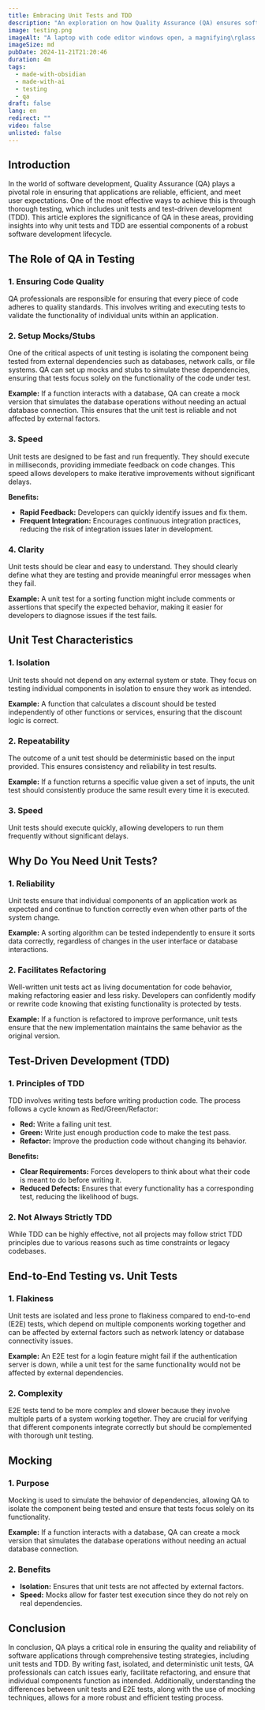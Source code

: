 ```yaml
---
title: Embracing Unit Tests and TDD
description: "An exploration on how Quality Assurance (QA) ensures software quality through unit tests and Test-Driven Development (TDD). It highlights \rkey characteristics of unit tests —such as isolation, repeatability, and speed— and their benefits in reliability and refactoring. I'll also delve into the principles of TDD and compare unit tests with end-to-end testing, emphasizing the use of mocking to isolate components and\r improve test efficiency."
image: testing.png
imageAlt: "A laptop with code editor windows open, a magnifying\rglass symbolizing scrutiny, and icons representing unit tests and TDD cycles (e.g., green checkmarks and red Xs)"
imageSize: md
pubDate: 2024-11-21T21:20:46
duration: 4m
tags:
  - made-with-obsidian
  - made-with-ai
  - testing
  - qa
draft: false
lang: en
redirect: ""
video: false
unlisted: false
---
```

## Introduction

In the world of software development, Quality Assurance (QA) plays a pivotal role in ensuring that applications are reliable, efficient, and
meet user expectations. One of the most effective ways to achieve this is through thorough testing, which includes unit tests and test-driven
development (TDD). This article explores the significance of QA in these areas, providing insights into why unit tests and TDD are essential
components of a robust software development lifecycle.

## The Role of QA in Testing

### 1. Ensuring Code Quality
QA professionals are responsible for ensuring that every piece of code adheres to quality standards. This involves writing and executing tests
to validate the functionality of individual units within an application.

### 2. Setup Mocks/Stubs
One of the critical aspects of unit testing is isolating the component being tested from external dependencies such as databases, network calls,
or file systems. QA can set up mocks and stubs to simulate these dependencies, ensuring that tests focus solely on the functionality of the code
under test.

**Example:**
If a function interacts with a database, QA can create a mock version that simulates the database operations without needing an actual database
connection. This ensures that the unit test is reliable and not affected by external factors.

### 3. Speed
Unit tests are designed to be fast and run frequently. They should execute in milliseconds, providing immediate feedback on code changes. This
speed allows developers to make iterative improvements without significant delays.

**Benefits:**
- **Rapid Feedback:** Developers can quickly identify issues and fix them.
- **Frequent Integration:** Encourages continuous integration practices, reducing the risk of integration issues later in development.

### 4. Clarity
Unit tests should be clear and easy to understand. They should clearly define what they are testing and provide meaningful error messages when
they fail.

**Example:**
A unit test for a sorting function might include comments or assertions that specify the expected behavior, making it easier for developers to
diagnose issues if the test fails.

## Unit Test Characteristics

### 1. Isolation
Unit tests should not depend on any external system or state. They focus on testing individual components in isolation to ensure they work as
intended.

**Example:**
A function that calculates a discount should be tested independently of other functions or services, ensuring that the discount logic is
correct.

### 2. Repeatability
The outcome of a unit test should be deterministic based on the input provided. This ensures consistency and reliability in test results.

**Example:**
If a function returns a specific value given a set of inputs, the unit test should consistently produce the same result every time it is
executed.

### 3. Speed
Unit tests should execute quickly, allowing developers to run them frequently without significant delays.

## Why Do You Need Unit Tests?

### 1. Reliability
Unit tests ensure that individual components of an application work as expected and continue to function correctly even when other parts of the
system change.

**Example:**
A sorting algorithm can be tested independently to ensure it sorts data correctly, regardless of changes in the user interface or database
interactions.

### 2. Facilitates Refactoring
Well-written unit tests act as living documentation for code behavior, making refactoring easier and less risky. Developers can confidently
modify or rewrite code knowing that existing functionality is protected by tests.

**Example:**
If a function is refactored to improve performance, unit tests ensure that the new implementation maintains the same behavior as the original
version.

## Test-Driven Development (TDD)

### 1. Principles of TDD
TDD involves writing tests before writing production code. The process follows a cycle known as Red/Green/Refactor:

- **Red:** Write a failing unit test.
- **Green:** Write just enough production code to make the test pass.
- **Refactor:** Improve the production code without changing its behavior.

**Benefits:**
- **Clear Requirements:** Forces developers to think about what their code is meant to do before writing it.
- **Reduced Defects:** Ensures that every functionality has a corresponding test, reducing the likelihood of bugs.

### 2. Not Always Strictly TDD
While TDD can be highly effective, not all projects may follow strict TDD principles due to various reasons such as time constraints or legacy
codebases.

## End-to-End Testing vs. Unit Tests

### 1. Flakiness
Unit tests are isolated and less prone to flakiness compared to end-to-end (E2E) tests, which depend on multiple components working together and
can be affected by external factors such as network latency or database connectivity issues.

**Example:**
An E2E test for a login feature might fail if the authentication server is down, while a unit test for the same functionality would not be
affected by external dependencies.

### 2. Complexity
E2E tests tend to be more complex and slower because they involve multiple parts of a system working together. They are crucial for verifying
that different components integrate correctly but should be complemented with thorough unit testing.

## Mocking

### 1. Purpose
Mocking is used to simulate the behavior of dependencies, allowing QA to isolate the component being tested and ensure that tests focus solely
on its functionality.

**Example:**
If a function interacts with a database, QA can create a mock version that simulates the database operations without needing an actual database
connection.

### 2. Benefits
- **Isolation:** Ensures that unit tests are not affected by external factors.
- **Speed:** Mocks allow for faster test execution since they do not rely on real dependencies.

## Conclusion

In conclusion, QA plays a critical role in ensuring the quality and reliability of software applications through comprehensive testing
strategies, including unit tests and TDD. By writing fast, isolated, and deterministic unit tests, QA professionals can catch issues early,
facilitate refactoring, and ensure that individual components function as intended. Additionally, understanding the differences between unit
tests and E2E tests, along with the use of mocking techniques, allows for a more robust and efficient testing process.